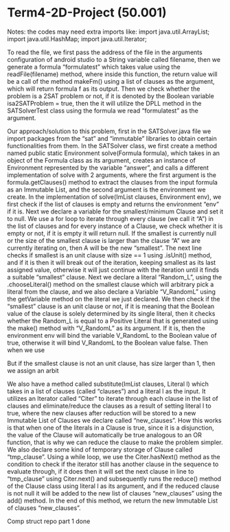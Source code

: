 # Term4-2D-Project (50.001)


Notes:
the codes may need extra imports like:
  import java.util.ArrayList;
  import java.util.HashMap;
  import java.util.Iterator;

To read the file, we first pass the address of the file in the arguments configuration of android studio to a String variable called filename, then we generate a formula “formulatest” which takes value using the readFile(filename) method, where inside this function, the return value will be a call of the method makeFm() using a list of clauses as the argument, which will return formula f as its output. Then we check whether the problem is a 2SAT problem or not, if it is denoted by the Boolean variable isa2SATProblem = true, then the it will utilize the DPLL method in the SATSolverTest class using the formula we read “formulatest” as the argument. 

Our approach/solution to this problem, first in the SATSolver.java file we import packages from the “sat” and “immutable” libraries to obtain certain functionalities from them. In the SATSolver class, we first create a method named public static Environment solve(Formula formula), which takes in an object of the Formula class as its argument, creates an instance of Environment represented by the variable “answer”, and calls a different implementation of solve with 2 arguments, where the first argument is the formula.getClauses() method to extract the clauses from the input formula as an Immutable List, and the second argument is the environment we create. 
In the implementation of solve(ImList<Clause> clauses, Environment env),  we first check if the list of clauses is empty and returns the environment “env” if it is. Next we declare a variable for the smallest/minimum Clause and set it to null. We use a for loop to iterate through every clause (we call it “A”) in the list of clauses and for every instance of a Clause, we check whether it is empty or not, if it is empty it will return null. If the smallest is currently null or the size of the smallest clause is larger than the clause “A” we are currently iterating on, then A will be the new “smallest”. The next line checks if smallest is an unit clause with size == 1 using .isUnit() method, and if it is then it will break out of the iteration, keeping smallest as its last assigned value, otherwise it will just continue with the iteration until it finds a suitable “smallest” clause. Next we declare a literal “Random_L”, using the .chooseLiteral() method on the smallest clause which will arbitrary pick a literal from the clause, and we also declare a Variable “V_RandomL” using the getVariable method on the literal we just declared. 
We then check if the “smallest” clause is an unit clause or not, if it is meaning that the Boolean value of the clause is solely determined by its single literal, then it checks whether the Random_L is equal to a Positive Literal that is generated using the make() method with “V_RandomL” as its argument. If it is, then the environment env will bind the variable V_RandomL to the Boolean value of true, otherwise it will bind V_RandomL to the Boolean value false. Then when we use

But if the smallest clause is not an unit clause, has size larger than 1, then we assign an arbit


We also have a method called substitute(ImList<Clause> clauses, Literal l) which takes in a list of clauses (called “clauses”) and a literal l as the input. It utilizes an Iterator<Clauses> called “Citer” to iterate through each clause in the list of clauses and eliminate/reduce the clauses as a result of setting literal l to true, where the new clauses after reduction will be stored to a new Immutable List of Clauses we declare called “new_clauses”. How this works is that when one of the literals in a Clause is true, since it is a disjunction, the value of the Clause will automatically be true analogous to an OR function, that is why we can reduce the clause to make the problem simpler. We also declare some kind of temporary storage of Clause called “tmp_clause”. Using a while loop, we use the Citer.hasNext() method as the condition to check if the iterator still has another clause in the sequence to evaluate through, if it does then it will set the next clause in line to “tmp_clause” using Citer.next() and subsequently runs the reduce() method of the Clause class using literal l as its argument, and if the reduced clause is not null it will be added to the new list of clauses “new_clauses” using the add() method. In the end of this method, we return the new Immutable List of clauses “new_clauses”. 

Comp struct repo part 1 done 

